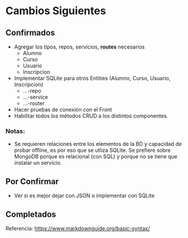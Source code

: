 # Cambios Siguientes

## Confirmados
- Agregar los tipos, repos, servicios, **routes** necesarios
    - Alumno
    - Curso
    - Usuario
    - Inscripcion
- Implementar SQLite para otros Entities (Alumno, Curso, Usuario, Inscripcion)
    - ...-repo
    - ...-service
    - ...-router
- Hacer pruebas de conexión con el Front
- Habilitar todos los métodos CRUD a los distintos componentes.

### Notas:
- Se requieren relaciones entre los elementos de la BD y capacidad de probar offline, es por eso que se utliza SQLite. Se prefiere sobre MongoDB porque es relacional (con SQL) y porque no se tiene que instalar un servicio.


## Por Confirmar
- Ver si es mejor dejar con JSON o implementar con SQLite

## Completados


Referencia:
https://www.markdownguide.org/basic-syntax/